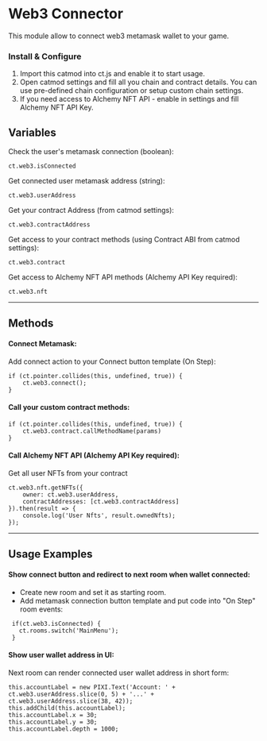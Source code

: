 # Web3 Connector

This module allow to connect web3 metamask wallet to your game.

### Install & Configure

1. Import this catmod into ct.js and enable it to start usage.
2. Open catmod settings and fill all you chain and contract details. You can use pre-defined chain configuration or setup custom chain settings.
3. If you need access to Alchemy NFT API - enable in settings and fill Alchemy NFT API Key.

## Variables

Check the user's metamask connection (boolean):

``` 
ct.web3.isConnected
```

Get connected user metamask address (string):

``` 
ct.web3.userAddress
```

Get your contract Address (from catmod settings):

``` 
ct.web3.contractAddress
```

Get access to your contract methods (using Contract ABI from catmod settings):

``` 
ct.web3.contract
```

Get access to Alchemy NFT API methods (Alchemy API Key required):

``` 
ct.web3.nft
```

------

## Methods

#### Connect Metamask:

Add connect action to your Connect button template (On Step):

``` 
if (ct.pointer.collides(this, undefined, true)) {
    ct.web3.connect();
}
```

#### Call your custom contract methods:

``` 
if (ct.pointer.collides(this, undefined, true)) {
    ct.web3.contract.callMethodName(params)
}
```

#### Call Alchemy NFT API (Alchemy API Key required):

Get all user NFTs from your contract

``` 
ct.web3.nft.getNFTs({
    owner: ct.web3.userAddress, 
    contractAddresses: [ct.web3.contractAddress]
}).then(result => {
    console.log('User Nfts', result.ownedNfts);
});
```

------

## Usage Examples

#### Show connect button and redirect to next room when wallet connected:

- Create new room and set it as starting room.
- Add metamask connection button template and put code into "On Step" room events:

```
 if(ct.web3.isConnected) {
   ct.rooms.switch('MainMenu');
 }
```

#### Show user wallet address in UI:

Next room can render connected user wallet address in short form:

```
this.accountLabel = new PIXI.Text('Account: ' + ct.web3.userAddress.slice(0, 5) + '...' + ct.web3.userAddress.slice(38, 42));
this.addChild(this.accountLabel);
this.accountLabel.x = 30;
this.accountLabel.y = 30;
this.accountLabel.depth = 1000;
```
